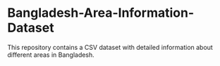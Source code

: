 # Bangladesh-Area-Information-Dataset
This repository contains a CSV dataset with detailed information about different areas in Bangladesh.
